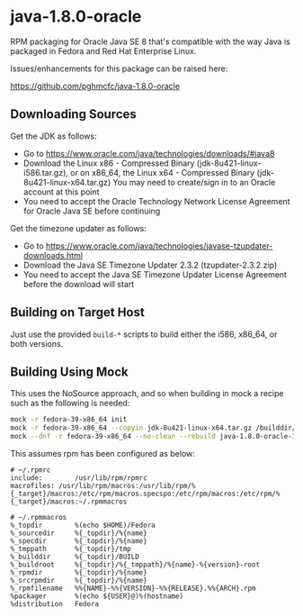 java-1.8.0-oracle
=================

RPM packaging for Oracle Java SE 8 that's compatible with the way Java is
packaged in Fedora and Red Hat Enterprise Linux.

Issues/enhancements for this package can be raised here:

https://github.com/pghmcfc/java-1.8.0-oracle

Downloading Sources
-------------------

Get the JDK as follows:

- Go to https://www.oracle.com/java/technologies/downloads/#java8
- Download the Linux x86 - Compressed Binary (jdk-8u421-linux-i586.tar.gz),
  or on x86_64, the Linux x64 - Compressed Binary (jdk-8u421-linux-x64.tar.gz)
  You may need to create/sign in to an Oracle account at this point
- You need to accept the Oracle Technology Network License Agreement for Oracle
  Java SE before continuing

Get the timezone updater as follows:

- Go to https://www.oracle.com/java/technologies/javase-tzupdater-downloads.html
- Download the Java SE Timezone Updater 2.3.2 (tzupdater-2.3.2.zip)
- You need to accept the Java SE Timezone Updater License Agreement before the
  download will start

Building on Target Host
-----------------------

Just use the provided `build-*` scripts to build either the i586, x86_64, or
both versions.

Building Using Mock
-------------------

This uses the NoSource approach, and so when building in mock a
recipe such as the following is needed:

```bash
mock -r fedora-39-x86_64 init
mock -r fedora-39-x86_64 --copyin jdk-8u421-linux-x64.tar.gz /builddir/build/SOURCES
mock --dnf -r fedora-39-x86_64 --no-clean --rebuild java-1.8.0-oracle-1.8.0.421-1.fc39.nosrc.rpm
```

This assumes rpm has been configured as below:

```
# ~/.rpmrc
include:        /usr/lib/rpm/rpmrc
macrofiles: /usr/lib/rpm/macros:/usr/lib/rpm/%{_target}/macros:/etc/rpm/macros.specspo:/etc/rpm/macros:/etc/rpm/%{_target}/macros:~/.rpmmacros
```

```
# ~/.rpmmacros
%_topdir        %(echo $HOME)/Fedora
%_sourcedir     %{_topdir}/%{name}
%_specdir       %{_topdir}/%{name}
%_tmppath       %{_topdir}/tmp
%_builddir      %{_topdir}/BUILD
%_buildroot     %{_topdir}/%{_tmppath}/%{name}-%{version}-root
%_rpmdir        %{_topdir}/%{name}
%_srcrpmdir     %{_topdir}/%{name}
%_rpmfilename   %%{NAME}-%%{VERSION}-%%{RELEASE}.%%{ARCH}.rpm
%packager       %(echo ${USER}@)%(hostname)
%distribution   Fedora
```


